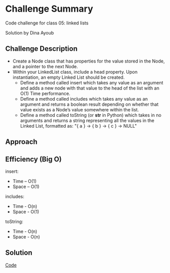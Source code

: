 # Challenge Summary

Code challenge for class 05: linked lists

Solution by Dina Ayoub

## Challenge Description

* Create a Node class that has properties for the value stored in the Node, and a pointer to the next Node.
* Within your LinkedList class, include a head property. Upon instantiation, an empty Linked List should be created.
  * Define a method called insert which takes any value as an argument and adds a new node with that value to the head of the list with an O(1) Time performance.
  * Define a method called includes which takes any value as an argument and returns a boolean result depending on whether that value exists as a Node’s value somewhere within the list.
  * Define a method called toString (or __str__ in Python) which takes in no arguments and returns a string representing all the values in the Linked List, formatted as:
"{ a } -> { b } -> { c } -> NULL"

## Approach


## Efficiency (Big O)

insert:
- Time –  O(1)
- Space – O(1)

includes:
- Time - O(n)
- Space - O(1)

toString:
- Time - O(n)
- Space - O(n)

## Solution

[Code](linked-list.js)